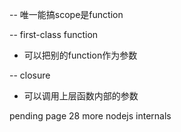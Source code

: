 -- 唯一能搞scope是function

-- first-class function
  - 可以把别的function作为参数
  
-- closure 
  - 可以调用上层函数内部的参数
  
  
  pending page 28 more nodejs internals
